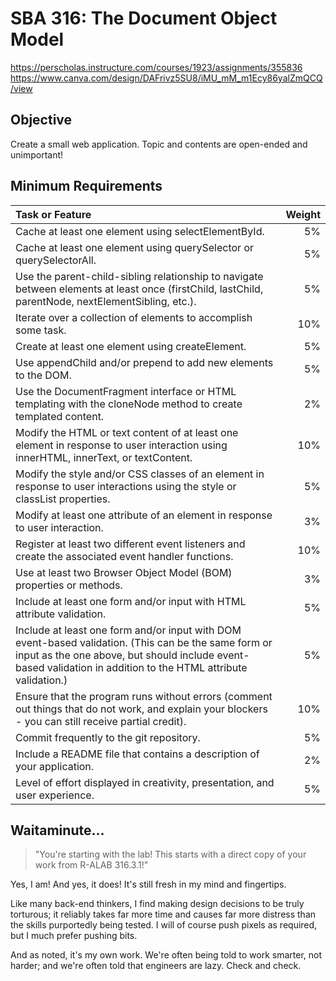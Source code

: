 # SBA 316: The Document Object Model

https://perscholas.instructure.com/courses/1923/assignments/355836
https://www.canva.com/design/DAFrivz5SU8/iMU_mM_m1Ecy86yalZmQCQ/view

## Objective

Create a small web application. Topic and contents are open-ended and unimportant!

## Minimum Requirements

| Task or Feature | Weight |
| :-- | --: |
| Cache at least one element using selectElementById. | 5% |
| Cache at least one element using querySelector or querySelectorAll. | 5% |
| Use the parent-child-sibling relationship to navigate between elements at least once (firstChild, lastChild, parentNode, nextElementSibling, etc.). | 5% |
| Iterate over a collection of elements to accomplish some task. | 10% |
| Create at least one element using createElement. | 5% |
| Use appendChild and/or prepend to add new elements to the DOM. | 5% |
| Use the DocumentFragment interface or HTML templating with the cloneNode method to create templated content. | 2% |
| Modify the HTML or text content of at least one element in response to user interaction using innerHTML, innerText, or textContent. | 10% |
| Modify the style and/or CSS classes of an element in response to user interactions using the style or classList properties. | 5% |
| Modify at least one attribute of an element in response to user interaction. | 3% |
| Register at least two different event listeners and create the associated event handler functions. | 10% |
| Use at least two Browser Object Model (BOM) properties or methods. | 3% |
| Include at least one form and/or input with HTML attribute validation. | 5% |
| Include at least one form and/or input with DOM event-based validation. (This can be the same form or input as the one above, but should include event-based validation in addition to the HTML attribute validation.) | 5% |
| Ensure that the program runs without errors (comment out things that do not work, and explain your blockers - you can still receive partial credit). | 10% |
| Commit frequently to the git repository. | 5% |
| Include a README file that contains a description of your application. | 2% |
| Level of effort displayed in creativity, presentation, and user experience. | 5% |


## Waitaminute...

> "You're starting with the lab! This starts with a direct copy of your work from R-ALAB 316.3.1!"

Yes, I am! And yes, it does! It's still fresh in my mind and fingertips. 

Like many back-end thinkers, I find making design decisions to be truly torturous; it reliably takes far more time and causes far more distress than the skills purportedly being tested. I will of course push pixels as required, but I much prefer pushing bits.

And as noted, it's my own work. We're often being told to work smarter, not harder; and we're often told that engineers are lazy. Check and check.
